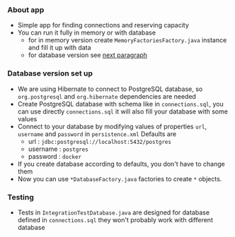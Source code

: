 ### About app

- Simple app for finding connections and reserving capacity
- You can run it fully in memory or with database
    - for in memory version create `MemoryFactoriesFactory.java` instance and fill it up with data
    - for database version see [next paragraph](#database-version-set-up)

### Database version set up

- We are using Hibernate to connect to PostgreSQL database, so `org.postgresql` and `org.hibernate` dependencies are
  needed
- Create PostgreSQL database with schema like in `connections.sql`, you can use directly `connections.sql` it will also
  fill your database with some values
- Connect to your database by modifying values of properties `url`, `username` and `password` in `persistence.xml`
  Defaults are
    - url : `jdbc:postgresql://localhost:5432/postgres`
    - username : `postgres`
    - password : `docker`
- If you create database according to defaults, you don't have to change them
- Now you can use `*DatabaseFactory.java` factories to create `*` objects.

### Testing

- Tests in `IntegrationTestDatabase.java` are designed for database defined in `connections.sql` they won't probably
  work with different database
